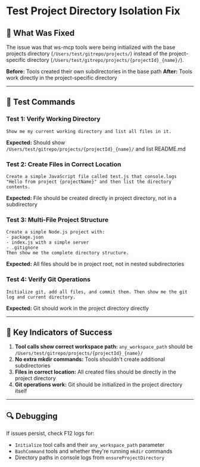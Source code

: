 # Test Project Directory Isolation Fix

## 🔧 **What Was Fixed**

The issue was that ws-mcp tools were being initialized with the base projects directory (`/Users/test/gitrepo/projects/`) instead of the project-specific directory (`/Users/test/gitrepo/projects/{projectId}_{name}/`).

**Before:** Tools created their own subdirectories in the base path
**After:** Tools work directly in the project-specific directory

---

## 🧪 **Test Commands**

### Test 1: Verify Working Directory
```
Show me my current working directory and list all files in it.
```
**Expected:** Should show `/Users/test/gitrepo/projects/{projectId}_{name}/` and list README.md

### Test 2: Create Files in Correct Location
```
Create a simple JavaScript file called test.js that console.logs "Hello from project {projectName}" and then list the directory contents.
```
**Expected:** File should be created directly in project directory, not in a subdirectory

### Test 3: Multi-File Project Structure
```
Create a simple Node.js project with:
- package.json
- index.js with a simple server
- .gitignore
Then show me the complete directory structure.
```
**Expected:** All files should be in project root, not in nested subdirectories

### Test 4: Verify Git Operations
```
Initialize git, add all files, and commit them. Then show me the git log and current directory.
```
**Expected:** Git should work in the project directory directly

---

## 🎯 **Key Indicators of Success**

1. **Tool calls show correct workspace path:** `any_workspace_path` should be `/Users/test/gitrepo/projects/{projectId}_{name}/`
2. **No extra mkdir commands:** Tools shouldn't create additional subdirectories
3. **Files in correct location:** All created files should be directly in the project directory
4. **Git operations work:** Git should be initialized in the project directory itself

---

## 🔍 **Debugging**

If issues persist, check F12 logs for:
- `Initialize` tool calls and their `any_workspace_path` parameter
- `BashCommand` tools and whether they're running `mkdir` commands
- Directory paths in console logs from `ensureProjectDirectory` 